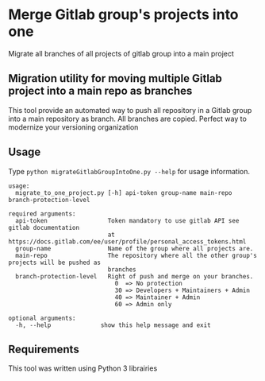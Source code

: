 # Merge Gitlab group's projects into one 
Migrate all branches of all projects of gitlab group into a main project

## Migration utility for moving multiple Gitlab project into a main repo as branches
This tool provide an automated way to push all repository in a Gitlab group into a main repository as branch. All branches are copied. Perfect way to modernize your versioning organization

## Usage
Type `python migrateGitlabGroupIntoOne.py --help` for usage information.
```
usage: 
  migrate_to_one_project.py [-h] api-token group-name main-repo branch-protection-level

required arguments:
  api-token                 Token mandatory to use gitlab API see gitlab documentation 
                            at https://docs.gitlab.com/ee/user/profile/personal_access_tokens.html
  group-name                Name of the group where all projects are.
  main-repo                 The repository where all the other group's projects will be pushed as 
                            branches
  branch-protection-level   Right of push and merge on your branches. 
                              0  => No protection
                              30 => Developers + Maintainers + Admin
                              40 => Maintainer + Admin 
                              60 => Admin only

optional arguments:
  -h, --help              show this help message and exit
```

## Requirements
This tool was written using Python 3 librairies

